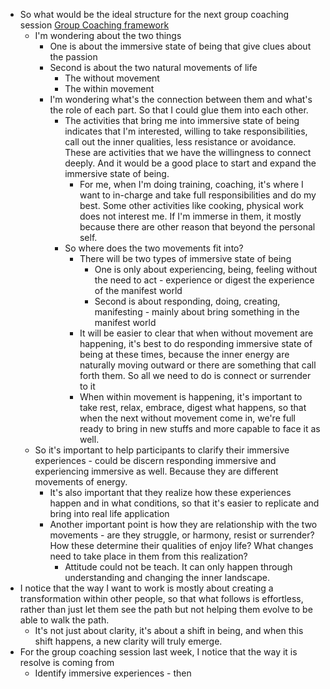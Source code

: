 - So what would be the ideal structure for the next group coaching session [Group Coaching framework](<Group Coaching framework.md>)
    - I'm wondering about the two things
        - One is about the immersive state of being that give clues about the passion
        - Second is about the two natural movements of life
            - The without movement
            - The within movement
        - I'm wondering what's the connection between them and what's the role of each part. So that I could glue them into each other.
            - The activities that bring me into immersive state of being indicates that I'm interested, willing to take responsibilities, call out the inner qualities, less resistance or avoidance. These are activities that we have the willingness to connect deeply. And it would be a good place to start and expand the immersive state of being.
                - For me, when I'm doing training, coaching, it's where I want to in-charge and take full responsibilities and do my best. Some other activities like cooking, physical work does not interest me. If I'm immerse in them, it mostly because there are other reason that beyond the personal self. 
            - So where does the two movements fit into?
                - There will be two types of immersive state of being
                    - One is only about experiencing, being, feeling without the need to act - experience or digest the experience of the manifest world  
                    - Second is about responding, doing, creating, manifesting - mainly about bring something in the manifest world
                - It will be easier to clear that when without movement are happening, it's best to do responding immersive state of being at these times, because the inner energy are naturally moving outward or there are something that call forth them. So all we need to do is connect or surrender to it
                - When within movement is happening, it's important to take rest, relax, embrace, digest what happens, so that when the next without movement come in, we're full ready to bring in new stuffs and more capable to face it as well.
    - So it's important to help participants to clarify their immersive experiences - could be discern responding immersive and experiencing immersive as well. Because they are different movements of energy.
        - It's also important that they realize how these experiences happen and in what conditions, so that it's easier to replicate and bring into real life application
        - Another important point is how they are relationship with the two movements - are they struggle, or harmony, resist or surrender? How these determine their qualities of enjoy life? What changes need to take place in them from this realization?
            - Attitude could not be teach. It can only happen through understanding and changing the inner landscape.
- I notice that the way I want to work is mostly about creating a transformation within other people, so that what follows is effortless, rather than just let them see the path but not helping them evolve to be able to walk the path.
    - It's not just about clarity, it's about a shift in being, and when this shift happens, a new clarity will truly emerge.
- For the group coaching session last week, I notice that the way it is resolve is coming from
    - Identify immersive experiences - then 
